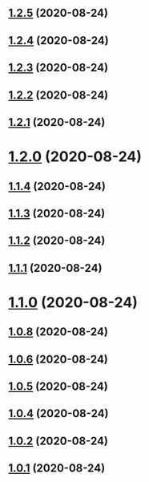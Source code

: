 ## [1.2.5](https://github.com/bissolli/release-it/compare/v1.2.4...v1.2.5) (2020-08-24)




## [1.2.4](https://github.com/bissolli/release-it/compare/v1.2.4...v1.2.5) (2020-08-24)




## [1.2.3](https://github.com/bissolli/release-it/compare/v1.2.4...v1.2.5) (2020-08-24)




## [1.2.2](https://github.com/bissolli/release-it/compare/v1.2.4...v1.2.5) (2020-08-24)




## [1.2.1](https://github.com/bissolli/release-it/compare/v1.2.4...v1.2.5) (2020-08-24)




# [1.2.0](https://github.com/bissolli/release-it/compare/v1.2.4...v1.2.5) (2020-08-24)




## [1.1.4](https://github.com/bissolli/release-it/compare/v1.2.4...v1.2.5) (2020-08-24)




## [1.1.3](https://github.com/bissolli/release-it/compare/v1.2.4...v1.2.5) (2020-08-24)




## [1.1.2](https://github.com/bissolli/release-it/compare/v1.2.4...v1.2.5) (2020-08-24)




## [1.1.1](https://github.com/bissolli/release-it/compare/v1.2.4...v1.2.5) (2020-08-24)




# [1.1.0](https://github.com/bissolli/release-it/compare/v1.2.4...v1.2.5) (2020-08-24)




## [1.0.8](https://github.com/bissolli/release-it/compare/v1.2.4...v1.2.5) (2020-08-24)




## [1.0.6](https://github.com/bissolli/release-it/compare/v1.2.4...v1.2.5) (2020-08-24)




## [1.0.5](https://github.com/bissolli/release-it/compare/v1.2.4...v1.2.5) (2020-08-24)




## [1.0.4](https://github.com/bissolli/release-it/compare/v1.2.4...v1.2.5) (2020-08-24)




## [1.0.2](https://github.com/bissolli/release-it/compare/v1.2.4...v1.2.5) (2020-08-24)




## [1.0.1](https://github.com/bissolli/release-it/compare/v1.2.4...v1.2.5) (2020-08-24)

